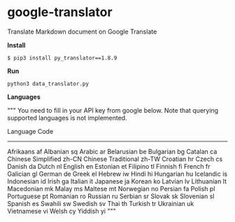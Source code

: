 # google-translator
Translate Markdown document on Google Translate

**Install**

`$ pip3 install py_translator==1.8.9`

**Run**

`python3 data_translator.py`

**Languages**

"""
You need to fill in your API key from google below. Note that querying
supported languages is not implemented.

Language Code
-------- ----
Afrikaans 	af
Albanian 	sq
Arabic 	ar
Belarusian 	be
Bulgarian 	bg
Catalan 	ca
Chinese Simplified 	zh-CN
Chinese Traditional 	zh-TW
Croatian 	hr
Czech 	cs
Danish 	da
Dutch 	nl
English 	en
Estonian 	et
Filipino 	tl
Finnish 	fi
French 	fr
Galician 	gl
German 	de
Greek 	el
Hebrew 	iw
Hindi 	hi
Hungarian 	hu
Icelandic 	is
Indonesian 	id
Irish 	ga
Italian 	it
Japanese 	ja
Korean 	ko
Latvian 	lv
Lithuanian 	lt
Macedonian 	mk
Malay 	ms
Maltese 	mt
Norwegian 	no
Persian 	fa
Polish 	pl
Portuguese 	pt
Romanian 	ro
Russian 	ru
Serbian 	sr
Slovak 	sk
Slovenian 	sl
Spanish 	es
Swahili 	sw
Swedish 	sv
Thai 	th
Turkish 	tr
Ukrainian 	uk
Vietnamese 	vi
Welsh 	cy
Yiddish 	yi
"""
